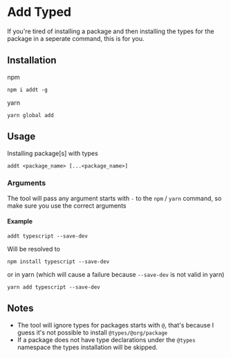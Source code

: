 # Add Typed

If you're tired of installing a package and then installing the types for the package in a seperate command, this is for you.

## Installation
npm
```
npm i addt -g
```
 
yarn
```
yarn global add
```

## Usage
Installing package[s] with types
```
addt <package_name> [...<package_name>]
```

### Arguments
The tool will pass any argument starts with `-` to the `npm` / `yarn` command, so make sure you use the correct arguments
#### Example
```
addt typescript --save-dev
```
Will be resolved to
```
npm install typescript --save-dev
```
or in yarn (which will cause a failure because `--save-dev` is not valid in yarn)
```
yarn add typescript --save-dev
```

## Notes
- The tool will ignore types for packages starts with `@`, that's because I guess it's not possible to install `@types/@org/package`
- If a package does not have type declarations under the `@types` namespace the types installation will be skipped. 
